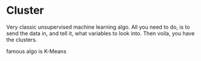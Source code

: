 Cluster
====
Very classic unsupervised machine learning algo. All you need to do, is to send the data in, and tell it, what variables to look into. Then voila, you have the clusters.


famous algo is K-Means
